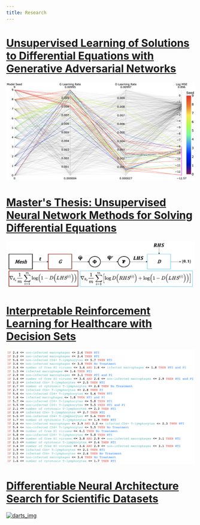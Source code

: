 ```yaml
---
title: Research
---
```


# [Unsupervised Learning of Solutions to Differential Equations with Generative Adversarial Networks](denn/deqgan.html)

<!-- [![denn_hypers](denn/exp_seeds_mse.png){:height="400px" width="700px"}](denn/deqgan.html) -->
[![denn_hypers](denn/exp_seeds_mse.png)](denn/deqgan.html)

# [Master's Thesis: Unsupervised Neural Network Methods for Solving Differential Equations](denn/denn.html)

<!-- [![denn_diagram](denn/DEQGAN_diagram.png){:height="200px" width="700px"}](denn/denn.html) -->
[![denn_diagram](denn/DEQGAN_diagram.png)](denn/denn.html)

# [Interpretable Reinforcement Learning for Healthcare with Decision Sets](irl/irl.html)

<!-- [![dagger_dset_rules](irl/dagger_dset_rules.png){:height="300px" width="500px"}](irl/irl.html) -->
[![dagger_dset_rules](irl/dagger_dset_rules.png)](irl/irl.html)

# [Differentiable Neural Architecture Search for Scientific Datasets](https://towardsdatascience.com/investigating-differentiable-neural-architecture-search-for-scientific-datasets-62899be8714e?source=friends_link&sk=bece331a719b31f24118c4b538b71d4f)

<!-- [![darts_img](https://miro.medium.com/max/1400/0*nO1g2NGabIA_QaA1){:height="300px" width="400px"}](https://towardsdatascience.com/investigating-differentiable-neural-architecture-search-for-scientific-datasets-62899be8714e?source=friends_link&sk=bece331a719b31f24118c4b538b71d4f) -->

[![darts_img](https://miro.medium.com/max/1400/0*nO1g2NGabIA_QaA1)](https://towardsdatascience.com/investigating-differentiable-neural-architecture-search-for-scientific-datasets-62899be8714e?source=friends_link&sk=bece331a719b31f24118c4b538b71d4f)
